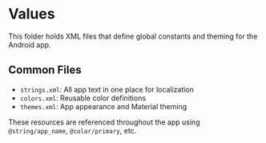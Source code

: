 # Values

This folder holds XML files that define global constants and theming for the Android app.

## Common Files
- `strings.xml`: All app text in one place for localization
- `colors.xml`: Reusable color definitions
- `themes.xml`: App appearance and Material theming

These resources are referenced throughout the app using `@string/app_name`, `@color/primary`, etc.

